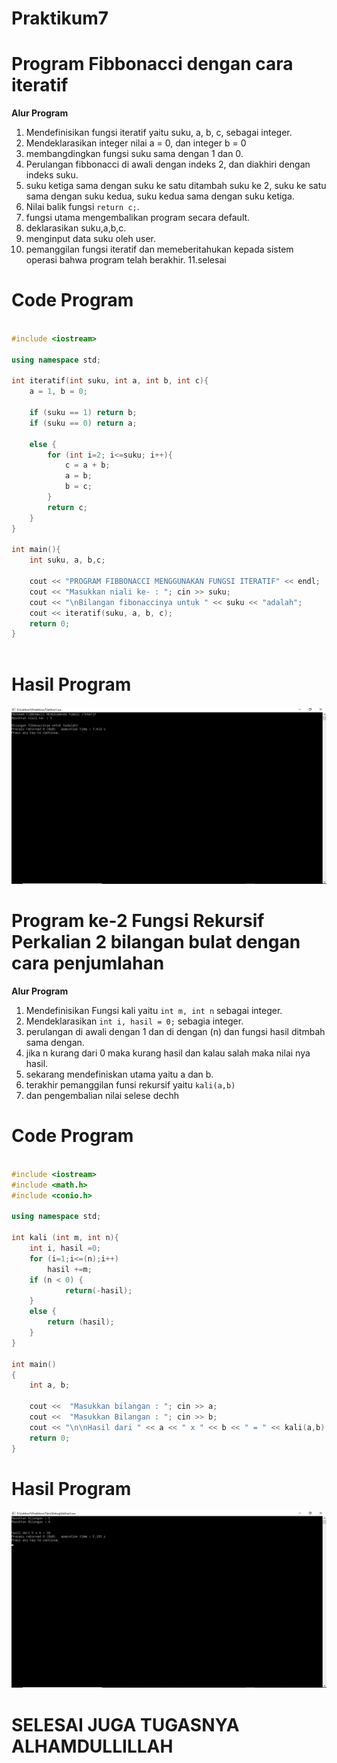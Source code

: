# Praktikum7


# Program Fibbonacci dengan cara iteratif

**Alur Program**

1. Mendefinisikan fungsi iteratif yaitu suku, a, b, c, sebagai integer.
2. Mendeklarasikan integer nilai a = 0, dan integer b = 0
3. membangdingkan fungsi suku sama dengan 1 dan 0.
4. Perulangan fibbonacci di awali dengan indeks 2, dan diakhiri dengan indeks suku.
5. suku ketiga sama dengan suku ke satu ditambah suku ke 2, suku ke satu sama dengan suku kedua,
   suku kedua sama dengan suku ketiga.
6. Nilai balik fungsi ```return c;```.
7. fungsi utama mengembalikan program secara default.
8. deklarasikan suku,a,b,c.
9. menginput data suku oleh user.
10. pemanggilan fungsi iteratif dan memeberitahukan kepada sistem operasi bahwa program telah berakhir.
11.selesai

# Code Program

```c++

#include <iostream>

using namespace std;

int iteratif(int suku, int a, int b, int c){
    a = 1, b = 0;

    if (suku == 1) return b;
    if (suku == 0) return a;

    else {
        for (int i=2; i<=suku; i++){
            c = a + b;
            a = b;
            b = c;
        }
        return c;
    }
}

int main(){
    int suku, a, b,c;

    cout << "PROGRAM FIBBONACCI MENGGUNAKAN FUNGSI ITERATIF" << endl;
    cout << "Masukkan niali ke- : "; cin >> suku;
    cout << "\nBilangan fibonaccinya untuk " << suku << "adalah";
    cout << iteratif(suku, a, b, c);
    return 0;
}
 

```

# Hasil Program

![img](https://raw.githubusercontent.com/aldae7/Praktikum7/master/iteratif.png)

# Program ke-2 Fungsi Rekursif Perkalian  2 bilangan bulat dengan cara penjumlahan

**Alur Program**

1. Mendefinisikan Fungsi kali yaitu ```int m, int n``` sebagai integer.
2. Mendeklarasikan ```int i, hasil = 0;``` sebagia integer.
3. perulangan di awali dengan 1 dan di dengan (n) dan fungsi hasil ditmbah sama dengan.
4. jika n kurang dari 0 maka kurang hasil dan kalau salah maka nilai nya hasil.
5. sekarang mendefiniskan utama yaitu a dan b.
6. terakhir pemanggilan funsi rekursif yaitu ```kali(a,b)``` 
7. dan pengembalian nilai selese dechh 

# Code Program

```c++

#include <iostream>
#include <math.h>
#include <conio.h>

using namespace std;

int kali (int m, int n){
    int i, hasil =0;
    for (i=1;i<=(n);i++)
        hasil +=m;
    if (n < 0) {
            return(-hasil);
    }
    else {
        return (hasil);
    }
}

int main()
{
    int a, b;

    cout <<  "Masukkan bilangan : "; cin >> a;
    cout <<  "Masukkan Bilangan : "; cin >> b;
    cout << "\n\nHasil dari " << a << " x " << b << " = " << kali(a,b);
    return 0;
}

```

# Hasil Program

![img](https://raw.githubusercontent.com/aldae7/Praktikum7/master/rekursif.png)

# SELESAI JUGA TUGASNYA ALHAMDULLILLAH